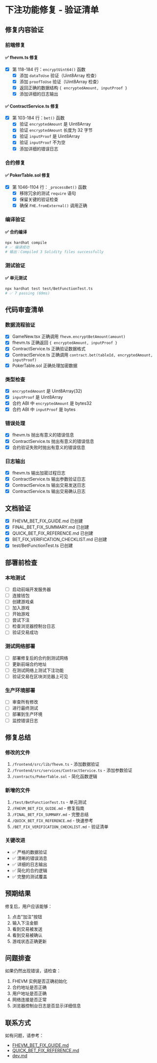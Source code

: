 # 下注功能修复 - 验证清单

## 修复内容验证

### 前端修复

#### ✅ fhevm.ts 修复
- [x] 第 118-184 行：`encryptUint64()` 函数
  - [x] 添加 `dataToUse` 验证（Uint8Array 检查）
  - [x] 添加 `proofToUse` 验证（Uint8Array 检查）
  - [x] 返回正确的数据结构 `{ encryptedAmount, inputProof }`
  - [x] 添加详细的日志输出

#### ✅ ContractService.ts 修复
- [x] 第 103-184 行：`bet()` 函数
  - [x] 验证 `encryptedAmount` 是 Uint8Array
  - [x] 验证 `encryptedAmount` 长度为 32 字节
  - [x] 验证 `inputProof` 是 Uint8Array
  - [x] 验证 `inputProof` 不为空
  - [x] 添加详细的错误日志

### 合约修复

#### ✅ PokerTable.sol 修复
- [x] 第 1046-1104 行：`_processBet()` 函数
  - [x] 移除冗余的测试 `require` 语句
  - [x] 保留关键的验证检查
  - [x] 确保 `FHE.fromExternal()` 调用正确

### 编译验证

#### ✅ 合约编译
```bash
npx hardhat compile
# ✅ 编译成功
# 输出：Compiled 3 Solidity files successfully
```

### 测试验证

#### ✅ 单元测试
```bash
npx hardhat test test/BetFunctionTest.ts
# ✅ 7 passing (69ms)
```

## 代码审查清单

### 数据流程验证

- [x] GameNew.tsx 正确调用 `fhevm.encryptBetAmount(amount)`
- [x] fhevm.ts 正确返回 `{ encryptedAmount, inputProof }`
- [x] ContractService.ts 正确验证数据格式
- [x] ContractService.ts 正确调用 `contract.bet(tableId, encryptedAmount, inputProof)`
- [x] PokerTable.sol 正确处理加密数据

### 类型检查

- [x] `encryptedAmount` 是 Uint8Array(32)
- [x] `inputProof` 是 Uint8Array
- [x] 合约 ABI 中 `encryptedAmount` 是 bytes32
- [x] 合约 ABI 中 `inputProof` 是 bytes

### 错误处理

- [x] fhevm.ts 抛出有意义的错误信息
- [x] ContractService.ts 抛出有意义的错误信息
- [x] 合约验证失败时抛出有意义的错误信息

### 日志输出

- [x] fhevm.ts 输出加密过程日志
- [x] ContractService.ts 输出参数验证日志
- [x] ContractService.ts 输出交易发送日志
- [x] ContractService.ts 输出交易确认日志

## 文档验证

- [x] FHEVM_BET_FIX_GUIDE.md 已创建
- [x] FINAL_BET_FIX_SUMMARY.md 已创建
- [x] QUICK_BET_FIX_REFERENCE.md 已创建
- [x] BET_FIX_VERIFICATION_CHECKLIST.md 已创建
- [x] test/BetFunctionTest.ts 已创建

## 部署前检查

### 本地测试
- [ ] 启动前端开发服务器
- [ ] 连接钱包
- [ ] 创建游戏桌
- [ ] 加入游戏
- [ ] 开始游戏
- [ ] 尝试下注
- [ ] 检查浏览器控制台日志
- [ ] 验证交易成功

### 测试网络部署
- [ ] 部署修复后的合约到测试网络
- [ ] 更新前端合约地址
- [ ] 在测试网络上测试下注功能
- [ ] 验证交易在区块浏览器上可见

### 生产环境部署
- [ ] 审查所有修改
- [ ] 进行最终测试
- [ ] 部署到生产环境
- [ ] 监控错误日志

## 修复总结

### 修改的文件
1. `/frontend/src/lib/fhevm.ts` - 添加数据验证
2. `/frontend/src/services/ContractService.ts` - 添加参数验证
3. `/contracts/PokerTable.sol` - 简化函数逻辑

### 新增的文件
1. `/test/BetFunctionTest.ts` - 单元测试
2. `/FHEVM_BET_FIX_GUIDE.md` - 修复指南
3. `/FINAL_BET_FIX_SUMMARY.md` - 完整总结
4. `/QUICK_BET_FIX_REFERENCE.md` - 快速参考
5. `/BET_FIX_VERIFICATION_CHECKLIST.md` - 验证清单

### 关键改进
- ✅ 严格的数据验证
- ✅ 清晰的错误消息
- ✅ 详细的日志输出
- ✅ 简化的合约逻辑
- ✅ 完整的测试覆盖

## 预期结果

修复后，用户应该能够：
1. 点击"加注"按钮
2. 输入下注金额
3. 看到交易被发送
4. 看到交易被确认
5. 游戏状态正确更新

## 问题排查

如果仍然出现错误，请检查：
1. FHEVM 实例是否正确初始化
2. 合约地址是否正确
3. 用户地址是否正确
4. 网络连接是否正常
5. 浏览器控制台日志是否显示详细信息

## 联系方式

如有问题，请参考：
- [FHEVM_BET_FIX_GUIDE.md](./FHEVM_BET_FIX_GUIDE.md)
- [QUICK_BET_FIX_REFERENCE.md](./QUICK_BET_FIX_REFERENCE.md)
- [dev.md](../dev.md)

